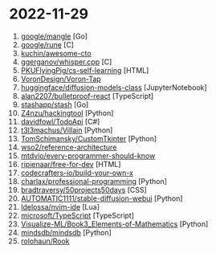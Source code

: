 # 2022-11-29

1. [google/mangle](https://github.com/google/mangle "") [Go]
2. [google/rune](https://github.com/google/rune "Rune is a programming language developed to test ideas for improving security and efficiency.") [C]
3. [kuchin/awesome-cto](https://github.com/kuchin/awesome-cto "A curated and opinionated list of resources for Chief Technology Officers, with the emphasis on startups") 
4. [ggerganov/whisper.cpp](https://github.com/ggerganov/whisper.cpp "Port of OpenAI's Whisper model in C/C++") [C]
5. [PKUFlyingPig/cs-self-learning](https://github.com/PKUFlyingPig/cs-self-learning "计算机自学指南") [HTML]
6. [VoronDesign/Voron-Tap](https://github.com/VoronDesign/Voron-Tap "") 
7. [huggingface/diffusion-models-class](https://github.com/huggingface/diffusion-models-class "Materials for the Hugging Face Diffusion Models Course") [JupyterNotebook]
8. [alan2207/bulletproof-react](https://github.com/alan2207/bulletproof-react "🛡️ ⚛️ A simple, scalable, and powerful architecture for building production ready React applications.") [TypeScript]
9. [stashapp/stash](https://github.com/stashapp/stash "An organizer for your porn, written in Go") [Go]
10. [Z4nzu/hackingtool](https://github.com/Z4nzu/hackingtool "ALL IN ONE Hacking Tool For Hackers") [Python]
11. [davidfowl/TodoApi](https://github.com/davidfowl/TodoApi "Todo application with ASP.NET Core Blazor WASM, Minimal APIs and Authentication") [C#]
12. [t3l3machus/Villain](https://github.com/t3l3machus/Villain "Villain is a Windows & Linux backdoor generator and multi-session handler that allows users to connect with sibling servers (other machines running Villain) and share their backdoor sessions, handy for working as a team.") [Python]
13. [TomSchimansky/CustomTkinter](https://github.com/TomSchimansky/CustomTkinter "A modern and customizable python UI-library based on Tkinter") [Python]
14. [wso2/reference-architecture](https://github.com/wso2/reference-architecture "The Reference Architecture for Agility is a technology-neutral logical architecture based on a disaggregated cloud-based model.") 
15. [mtdvio/every-programmer-should-know](https://github.com/mtdvio/every-programmer-should-know "A collection of (mostly) technical things every software developer should know about") 
16. [ripienaar/free-for-dev](https://github.com/ripienaar/free-for-dev "A list of SaaS, PaaS and IaaS offerings that have free tiers of interest to devops and infradev") [HTML]
17. [codecrafters-io/build-your-own-x](https://github.com/codecrafters-io/build-your-own-x "Master programming by recreating your favorite technologies from scratch.") 
18. [charlax/professional-programming](https://github.com/charlax/professional-programming "A collection of learning resources for curious software engineers") [Python]
19. [bradtraversy/50projects50days](https://github.com/bradtraversy/50projects50days "50+ mini web projects using HTML, CSS & JS") [CSS]
20. [AUTOMATIC1111/stable-diffusion-webui](https://github.com/AUTOMATIC1111/stable-diffusion-webui "Stable Diffusion web UI") [Python]
21. [ldelossa/nvim-ide](https://github.com/ldelossa/nvim-ide "") [Lua]
22. [microsoft/TypeScript](https://github.com/microsoft/TypeScript "TypeScript is a superset of JavaScript that compiles to clean JavaScript output.") [TypeScript]
23. [Visualize-ML/Book3_Elements-of-Mathematics](https://github.com/Visualize-ML/Book3_Elements-of-Mathematics "Book_3_《数学要素》 | 鸢尾花书：从加减乘除到机器学习；本册有，583幅图，136个代码文件，其中24个Streamlit App；状态：清华社五审五校中；Github稿件基本稳定，欢迎提意见，会及时修改") [Python]
24. [mindsdb/mindsdb](https://github.com/mindsdb/mindsdb "In-Database Machine Learning") [Python]
25. [rolohaun/Rook](https://github.com/rolohaun/Rook "") 
